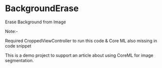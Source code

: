 # BackgroundErase
Erase Background from Image

Note:- 

Required CroppedViewController to run this code
& Core ML also missing in code snippet


This is a demo project to support an article about using CoreML for image segmentation.
